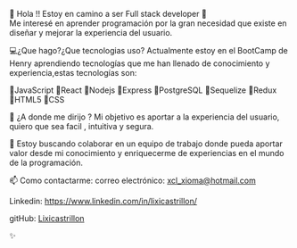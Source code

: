  👋 Hola !!
  Estoy en camino a ser Full stack developer  💞️<br>
  Me interesé en aprender programación por la gran necesidad que existe en diseñar y mejorar la experiencia del usuario.

💻¿Que hago?¿Que tecnologias uso?
 Actualmente estoy en el BootCamp de Henry aprendiendo  tecnologías que me han llenado de conocimiento y experiencia,estas tecnologías son:

🔹JavaScript
🔹React
🔹Nodejs
🔹Express
🔹PostgreSQL
🔹Sequelize
🔹Redux
🔹HTML5
🔹CSS

🌱 ¿A donde me dirijo ? 
  Mi objetivo es aportar a la experiencia del usuario, quiero que sea facil , intuitiva y segura.
  
💞️   Estoy buscando colaborar en un equipo de trabajo donde pueda aportar valor desde mi conocimiento y  enriquecerme de experiencias en el mundo de la programación.

📫 Como contactarme:
correo electrónico:
xcl_xioma@hotmail.com

Linkedin:
https://www.linkedin.com/in/lixicastrillon/

gitHub:
[Lixicastrillon](https://github.com/Lixicastrillon/)

✨
